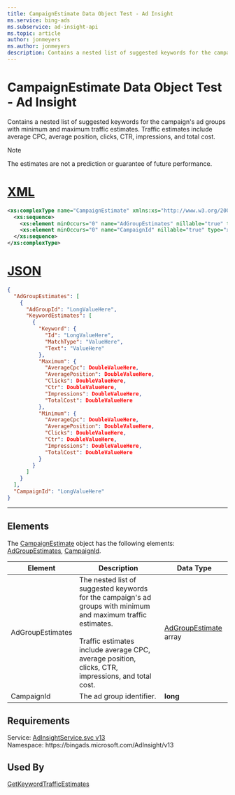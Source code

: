 ```yaml
---
title: CampaignEstimate Data Object Test - Ad Insight
ms.service: bing-ads
ms.subservice: ad-insight-api
ms.topic: article
author: jonmeyers
ms.author: jonmeyers
description: Contains a nested list of suggested keywords for the campaign's ad groups with minimum and maximum traffic estimates.(test)
---
```

# CampaignEstimate Data Object Test - Ad Insight
Contains a nested list of suggested keywords for the campaign's ad groups with minimum and maximum traffic estimates. Traffic estimates include average CPC, average position, clicks, CTR, impressions, and total cost.

> [!NOTE]
> The estimates are not a prediction or guarantee of future performance.

# [XML](#tab/xml)

```xml
<xs:complexType name="CampaignEstimate" xmlns:xs="http://www.w3.org/2001/XMLSchema">
  <xs:sequence>
    <xs:element minOccurs="0" name="AdGroupEstimates" nillable="true" type="tns:ArrayOfAdGroupEstimate" />
    <xs:element minOccurs="0" name="CampaignId" nillable="true" type="xs:long" />
  </xs:sequence>
</xs:complexType>
```

# [JSON](#tab/json)

```json
{
  "AdGroupEstimates": [
    {
      "AdGroupId": "LongValueHere",
      "KeywordEstimates": [
        {
          "Keyword": {
            "Id": "LongValueHere",
            "MatchType": "ValueHere",
            "Text": "ValueHere"
          },
          "Maximum": {
            "AverageCpc": DoubleValueHere,
            "AveragePosition": DoubleValueHere,
            "Clicks": DoubleValueHere,
            "Ctr": DoubleValueHere,
            "Impressions": DoubleValueHere,
            "TotalCost": DoubleValueHere
          },
          "Minimum": {
            "AverageCpc": DoubleValueHere,
            "AveragePosition": DoubleValueHere,
            "Clicks": DoubleValueHere,
            "Ctr": DoubleValueHere,
            "Impressions": DoubleValueHere,
            "TotalCost": DoubleValueHere
          }
        }
      ]
    }
  ],
  "CampaignId": "LongValueHere"
}
```

-----

## <a name="elements"></a>Elements

The [CampaignEstimate](campaignestimate.md) object has the following elements: [AdGroupEstimates](#adgroupestimates), [CampaignId](#campaignid).

|Element|Description|Data Type|
|-----------|---------------|-------------|
|<a name="adgroupestimates"></a>AdGroupEstimates|The nested list of suggested keywords for the campaign's ad groups with minimum and maximum traffic estimates.<br/><br/>Traffic estimates include average CPC, average position, clicks, CTR, impressions, and total cost.|[AdGroupEstimate](adgroupestimate.md) array|
|<a name="campaignid"></a>CampaignId|The ad group identifier.|**long**|

## Requirements
Service: [AdInsightService.svc v13](https://adinsight.api.bingads.microsoft.com/Api/Advertiser/AdInsight/v13/AdInsightService.svc)  
Namespace: https\://bingads.microsoft.com/AdInsight/v13  

## Used By
[GetKeywordTrafficEstimates](getkeywordtrafficestimates.md)  
